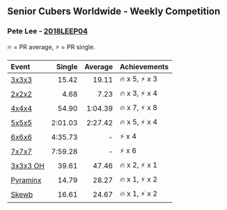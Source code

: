 <style>table {white-space: nowrap;}</style>

## Senior Cubers Worldwide - Weekly Competition
### Pete Lee - [2018LEEP04](https://www.worldcubeassociation.org/persons/2018LEEP04)

🔥 = PR average, ⚡ = PR single.

| Event | Single | Average | Achievements|
| :-- | --: | --: | :-- |
| [3x3x3](pete_lee/333.md) | 15.42 | 19.11 | 🔥 x 5, ⚡ x 3 |
| [2x2x2](pete_lee/222.md) | 4.68 | 7.23 | 🔥 x 3, ⚡ x 4 |
| [4x4x4](pete_lee/444.md) | 54.90 | 1:04.39 | 🔥 x 7, ⚡ x 8 |
| [5x5x5](pete_lee/555.md) | 2:01.03 | 2:27.42 | 🔥 x 5, ⚡ x 4 |
| [6x6x6](pete_lee/666.md) | 4:35.73 | - | ⚡ x 4 |
| [7x7x7](pete_lee/777.md) | 7:59.28 | - | ⚡ x 6 |
| [3x3x3 OH](pete_lee/333oh.md) | 39.61 | 47.46 | 🔥 x 2, ⚡ x 1 |
| [Pyraminx](pete_lee/pyram.md) | 14.79 | 28.27 | 🔥 x 1, ⚡ x 2 |
| [Skewb](pete_lee/skewb.md) | 16.61 | 24.67 | 🔥 x 1, ⚡ x 2 |

<!-- Global site tag (gtag.js) - Google Analytics -->
<script async src="https://www.googletagmanager.com/gtag/js?id=UA-86348435-3"></script>
<script>window.dataLayer = window.dataLayer || []; function gtag() {dataLayer.push(arguments);} gtag('js', new Date()); gtag('config', 'UA-86348435-3');</script>
